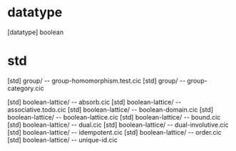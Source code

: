 # datatype

[datatype] boolean

# std

[std] group/ -- group-homomorphism.test.cic
[std] group/ -- group-category.cic

[std] boolean-lattice/ -- absorb.cic
[std] boolean-lattice/ -- associative.todo.cic
[std] boolean-lattice/ -- boolean-domain.cic
[std] boolean-lattice/ -- boolean-lattice.cic
[std] boolean-lattice/ -- bound.cic
[std] boolean-lattice/ -- dual.cic
[std] boolean-lattice/ -- dual-involutive.cic
[std] boolean-lattice/ -- idempotent.cic
[std] boolean-lattice/ -- order.cic
[std] boolean-lattice/ -- unique-id.cic


